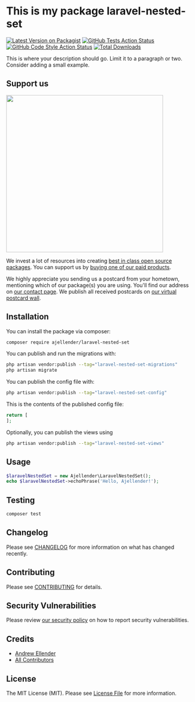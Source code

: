 # This is my package laravel-nested-set

[![Latest Version on Packagist](https://img.shields.io/packagist/v/ajellender/laravel-nested-set.svg?style=flat-square)](https://packagist.org/packages/ajellender/laravel-nested-set)
[![GitHub Tests Action Status](https://img.shields.io/github/actions/workflow/status/ajellender/laravel-nested-set/run-tests.yml?branch=main&label=tests&style=flat-square)](https://github.com/ajellender/laravel-nested-set/actions?query=workflow%3Arun-tests+branch%3Amain)
[![GitHub Code Style Action Status](https://img.shields.io/github/actions/workflow/status/ajellender/laravel-nested-set/fix-php-code-style-issues.yml?branch=main&label=code%20style&style=flat-square)](https://github.com/ajellender/laravel-nested-set/actions?query=workflow%3A"Fix+PHP+code+style+issues"+branch%3Amain)
[![Total Downloads](https://img.shields.io/packagist/dt/ajellender/laravel-nested-set.svg?style=flat-square)](https://packagist.org/packages/ajellender/laravel-nested-set)

This is where your description should go. Limit it to a paragraph or two. Consider adding a small example.

## Support us

[<img src="https://github-ads.s3.eu-central-1.amazonaws.com/laravel-nested-set.jpg?t=1" width="419px" />](https://spatie.be/github-ad-click/laravel-nested-set)

We invest a lot of resources into creating [best in class open source packages](https://spatie.be/open-source). You can support us by [buying one of our paid products](https://spatie.be/open-source/support-us).

We highly appreciate you sending us a postcard from your hometown, mentioning which of our package(s) you are using. You'll find our address on [our contact page](https://spatie.be/about-us). We publish all received postcards on [our virtual postcard wall](https://spatie.be/open-source/postcards).

## Installation

You can install the package via composer:

```bash
composer require ajellender/laravel-nested-set
```

You can publish and run the migrations with:

```bash
php artisan vendor:publish --tag="laravel-nested-set-migrations"
php artisan migrate
```

You can publish the config file with:

```bash
php artisan vendor:publish --tag="laravel-nested-set-config"
```

This is the contents of the published config file:

```php
return [
];
```

Optionally, you can publish the views using

```bash
php artisan vendor:publish --tag="laravel-nested-set-views"
```

## Usage

```php
$laravelNestedSet = new Ajellender\LaravelNestedSet();
echo $laravelNestedSet->echoPhrase('Hello, Ajellender!');
```

## Testing

```bash
composer test
```

## Changelog

Please see [CHANGELOG](CHANGELOG.md) for more information on what has changed recently.

## Contributing

Please see [CONTRIBUTING](CONTRIBUTING.md) for details.

## Security Vulnerabilities

Please review [our security policy](../../security/policy) on how to report security vulnerabilities.

## Credits

- [Andrew Ellender](https://github.com/ajellender)
- [All Contributors](../../contributors)

## License

The MIT License (MIT). Please see [License File](LICENSE.md) for more information.
